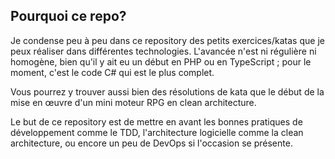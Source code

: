 ## Pourquoi ce repo?

Je condense peu à peu dans ce repository des petits exercices/katas que je peux réaliser dans différentes technologies.
L'avancée n'est ni régulière ni homogène, bien qu'il y ait eu un début en PHP ou en TypeScript ; pour le moment, c'est le code C# qui est le plus complet.

Vous pourrez y trouver aussi bien des résolutions de kata que le début de la mise en œuvre d'un mini moteur RPG en clean architecture.

Le but de ce repository est de mettre en avant les bonnes pratiques de développement comme le TDD, l'architecture logicielle comme la clean architecture, ou encore un peu de DevOps si l'occasion se présente.
